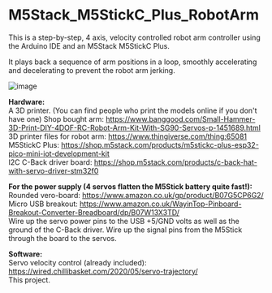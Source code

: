 # M5Stack_M5StickC_Plus_RobotArm
This is a step-by-step, 4 axis, velocity controlled robot arm controller using the Arduino IDE and an M5Stack M5StickC Plus.

It plays back a sequence of arm positions in a loop, smoothly accelerating and decelerating to prevent the robot arm jerking.

![image](https://user-images.githubusercontent.com/1586332/147946409-bb8a676f-3fe4-45bf-9403-eece96cdca8b.png)

**Hardware:**          
A 3D printer. (You can find people who print the models online if you don't have one)
Shop bought arm: https://www.banggood.com/Small-Hammer-3D-Print-DIY-4DOF-RC-Robot-Arm-Kit-With-SG90-Servos-p-1451689.html
3D printer files for robot arm: https://www.thingiverse.com/thing:65081             
M5StickC Plus: https://shop.m5stack.com/products/m5stickc-plus-esp32-pico-mini-iot-development-kit             
I2C C-Back driver board: https://shop.m5stack.com/products/c-back-hat-with-servo-driver-stm32f0            


**For the power supply (4 servos flatten the M5Stick battery quite fast!):**             
Rounded vero-board: https://www.amazon.co.uk/gp/product/B07G5CP6G2/              
Micro USB breakout: https://www.amazon.co.uk/WayinTop-Pinboard-Breakout-Converter-Breadboard/dp/B07W13X3TD/               
Wire up the servo power pins to the USB +5/GND volts as well as the ground of the C-Back driver. Wire up the signal pins from the M5Stick through the board to the servos.                             

**Software:**          
Servo velocity control (already included): https://wired.chillibasket.com/2020/05/servo-trajectory/              
This project.               

